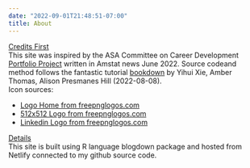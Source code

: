 ```yaml
---
date: "2022-09-01T21:48:51-07:00"
title: About
---
```


<u>Credits First</u>
<br/>
This site was inspired by the ASA Committee on Career Development [Portfolio Project](https://ccdportfolio.netlify.app) written in Amstat news June 2022.  Source codeand method follows the fantastic tutorial [bookdown](https://bookdown.org/yihui/blogdown/) by Yihui Xie, Amber Thomas, Alison Presmanes Hill (2022-08-08).
<br/>
Icon sources:
* <a href="https://www.freepnglogos.com/pics/logo-home-png">Logo Home from freepnglogos.com</a>
* <a href="https://www.freepnglogos.com/pics/512x512-logo">512x512 Logo from freepnglogos.com</a>
* <a href="https://www.freepnglogos.com/pics/linkedin-logo-png">Linkedin Logo from freepnglogos.com</a>

<u>Details</u>
<br/>
This site is built using R language blogdown package and hosted from Netlify connected to my github source code.


